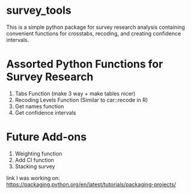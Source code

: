 # survey_tools

This is a simple python package for survey research analysis containing convenient functions for crosstabs, recoding, and creating confidence intervals.

# Assorted Python Functions for Survey Research

1. Tabs Function (make 3 way + make tables nicer)
2. Recoding Levels Function (Similar to car::recode in R)
3. Get names function
4. Get confidence intervals

# Future Add-ons
1. Weighting function
2. Add CI function
3. Stacking survey

link I was working on: https://packaging.python.org/en/latest/tutorials/packaging-projects/